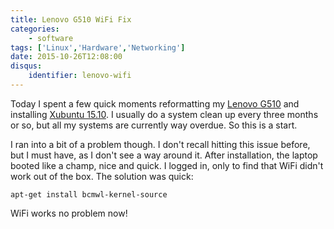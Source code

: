 ```yaml
---
title: Lenovo G510 WiFi Fix
categories:
    - software
tags: ['Linux','Hardware','Networking']
date: 2015-10-26T12:08:00
disqus:
    identifier: lenovo-wifi
---
```


Today I spent a few quick moments reformatting my [Lenovo G510][g510] and
installing [Xubuntu 15.10][xubuntu]. I usually do a system clean up every three
months or so, but all my systems are currently way overdue. So this is a start.

<!-- more -->

I ran into a bit of a problem though. I don't recall hitting this issue before,
but I must have, as I don't see a way around it. After installation, the laptop
booted like a champ, nice and quick. I logged in, only to find that WiFi didn't
work out of the box. The solution was quick:

    apt-get install bcmwl-kernel-source

WiFi works no problem now!

[g510]: http://shop.lenovo.com/us/en/laptops/lenovo/g-series/g510/ "Lenovo G510"
[xubuntu]: http://xubuntu.org/ "Xubuntu"